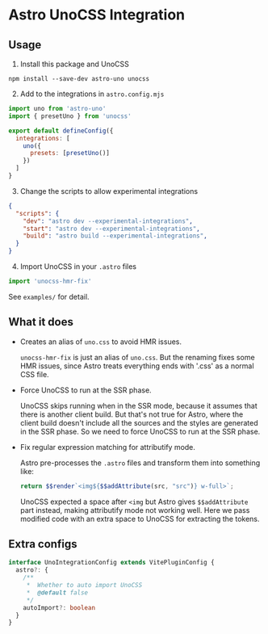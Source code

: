 # Astro UnoCSS Integration


## Usage

1. Install this package and UnoCSS
```shell
npm install --save-dev astro-uno unocss
```
2. Add to the integrations in `astro.config.mjs`
```js
import uno from 'astro-uno'
import { presetUno } from 'unocss'

export default defineConfig({
  integrations: [
    uno({
      presets: [presetUno()]
    })
  ]
}
```
3. Change the scripts to allow experimental integrations
```json
{
  "scripts": {
    "dev": "astro dev --experimental-integrations",
    "start": "astro dev --experimental-integrations",
    "build": "astro build --experimental-integrations",
  }
}
```
4. Import UnoCSS in your `.astro` files
```js
import 'unocss-hmr-fix'
```

See `examples/` for detail.

## What it does

- Creates an alias of `uno.css` to avoid HMR issues.

  `unocss-hmr-fix` is just an alias of `uno.css`. But the renaming fixes some HMR issues, since Astro treats everything ends with '.css' as a normal CSS file.

- Force UnoCSS to run at the SSR phase.

  UnoCSS skips running when in the SSR mode, because it assumes that there is another client build.
  But that's not true for Astro, where the client build doesn't include all the sources and the styles are generated in the SSR phase.
  So we need to force UnoCSS to run at the SSR phase.

- Fix regular expression matching for attributify mode.

  Astro pre-processes the `.astro` files and transform them into something like:
  ```js
  return $$render`<img${$$addAttribute(src, "src")} w-full>`;
  ```
  UnoCSS expected a space after `<img` but Astro gives `$$addAttribute` part instead, making attributify mode not working well.
  Here we pass modified code with an extra space to UnoCSS for extracting the tokens.

## Extra configs

```ts
interface UnoIntegrationConfig extends VitePluginConfig {
  astro?: {
    /**
     *  Whether to auto import UnoCSS
     *  @default false
     */
    autoImport?: boolean
  }
}
```
